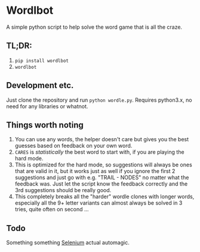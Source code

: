 # Wordlbot


A simple python script to help solve the word game that is all the craze.

## TL;DR:
1. `pip install wordlbot`
2. `wordlbot`

## Development etc.

Just clone the repository and run `python wordle.py`. Requires python3.x, no need for any libraries or whatnot.

## Things worth noting

1. You can use any words, the helper doesn't care but gives you the best guesses based on feedback on your own word.
2. `CARES` is *statistically* the best word to start with, if you are playing the hard mode.
3. This is optimized for the hard mode, so suggestions will always be ones that are valid in it, but it works just as well if you ignore the first 2 suggestions and just go with e.g. "TRAIL - NODES" no matter what the feedback was. Just let the script know the feedback correctly and the 3rd suggestions should be really good.
4. This completely breaks all the "harder" wordle clones with longer words, especially all the 9+ letter variants can almost always be solved in 3 tries, quite often on second ...

## Todo

Something something [Selenium](https://www.selenium.dev/) actual automagic.
